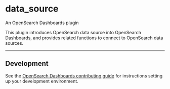 # data_source

An OpenSearch Dashboards plugin

This plugin introduces OpenSearch data source into OpenSearch Dashboards, and provides related functions to connect to OpenSearch data sources.

---

## Development

See the [OpenSearch Dashboards contributing
guide](https://github.com/opensearch-project/OpenSearch-Dashboards/blob/main/CONTRIBUTING.md) for instructions
setting up your development environment.
